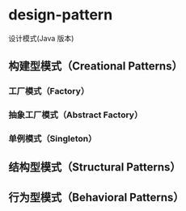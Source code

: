 # design-pattern
设计模式(Java 版本)
## 构建型模式（Creational Patterns）
### 工厂模式（Factory）
### 抽象工厂模式（Abstract Factory）
### 单例模式（Singleton）
## 结构型模式（Structural Patterns）
## 行为型模式（Behavioral Patterns）
